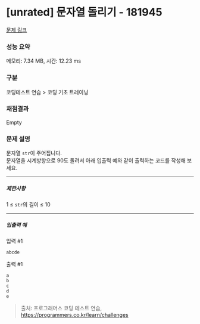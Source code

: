 # [unrated] 문자열 돌리기 - 181945 

[문제 링크](https://school.programmers.co.kr/learn/courses/30/lessons/181945) 

### 성능 요약

메모리: 7.34 MB, 시간: 12.23 ms

### 구분

코딩테스트 연습 > 코딩 기초 트레이닝

### 채점결과

Empty

### 문제 설명

<p>문자열 <code>str</code>이 주어집니다.<br>
문자열을 시계방향으로 90도 돌려서 아래 입출력 예와 같이 출력하는 코드를 작성해 보세요.</p>

<hr>

<h5>제한사항</h5>

<p>1 ≤ <code>str</code>의 길이 ≤ 10</p>

<hr>

<h5>입출력 예</h5>

<p>입력 #1</p>
<div class="highlight"><pre class="codehilite"><code>abcde
</code></pre></div>
<p>출력 #1</p>
<div class="highlight"><pre class="codehilite"><code>a
b
c
d
e
</code></pre></div>

> 출처: 프로그래머스 코딩 테스트 연습, https://programmers.co.kr/learn/challenges